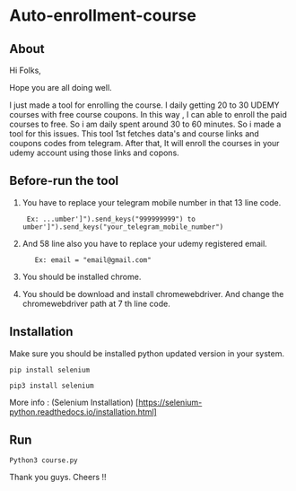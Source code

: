 # Auto-enrollment-course

## About
Hi Folks,

Hope you are all doing well.

I just made a tool for enrolling the course. I daily getting 20 to 30 UDEMY courses with free course coupons. In this way ,
I can able to enroll the paid courses to free. So i am daily spent around 30 to 60 minutes. So i made a tool for this issues. 
This tool 1st fetches data's and course links and coupons codes from telegram. After that, It will enroll the courses in your udemy account using those links and copons.

## Before-run the tool

1) You have to replace your telegram mobile number in that 13 line code. 


        Ex: ...umber']").send_keys("999999999") to  umber']").send_keys("your_telegram_mobile_number")
 
2) And 58 line also you have to replace your udemy registered email.


          Ex: email = "email@gmail.com"
          
3) You should be installed chrome.

4) You should be download and install chromewebdriver. And change the chromewebdriver path at 7 th line code.

## Installation

Make sure you should be installed python updated version in your system.

```pip install selenium```

```pip3 install selenium```

More info : (Selenium Installation) [https://selenium-python.readthedocs.io/installation.html]

## Run

```Python3 course.py```


Thank you guys.
Cheers !!
